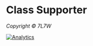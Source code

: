 # Class Supporter


*Copyright © 7L7W*


 [![Analytics](https://ga-beacon.appspot.com/UA-66010526-1/github/class-supportere)](https://github.com/super-fishz/class-support)
